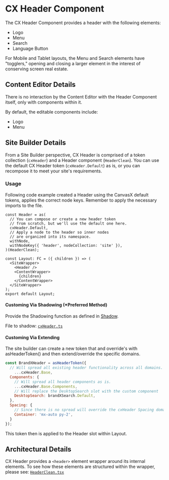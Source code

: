 # CX Header Component

The CX Header Component provides a header with the following elements:

- Logo
- Menu
- Search
- Language Button

For Mobile and Tablet layouts, the Menu and Search elements have "togglers," opening and closing a
larger element in the interest of conserving screen real estate.

## Content Editor Details

There is no interaction by the Content Editor with the Header Component itself, only with components
within it.

By default, the editable components include:

- Logo
- Menu

## Site Builder Details

From a Site Builder perspective, CX Header is comprised of a token collection (`cxHeader`) and a
Header component (`HeaderClean`). You can use the default CX Header token (`cxHeader.Default`) as
is, or you can recompose it to meet your site's requirements.

### Usage

Following code example created a Header using the CanvasX default tokens, applies the correct node keys.  Remember to apply the necessary imports to the file.

```tsx
const Header = as(
  // You can compose or create a new header token
  // from scratch, but we'll use the default one here.
  cxHeader.Default,
  // Apply a node to the header so inner nodes
  // are organized into its namespace.
  withNode,
  withNodeKey({ 'header', nodeCollection: 'site' }),
)(HeaderClean);

const Layout: FC = ({ children }) => (
  <SiteWrapper>
    <Header />
    <ContentWrapper>
      {children}
    </ContentWrapper>
  </SiteWrapper>
);
export default Layout;
```

#### Customing Via Shadowing (*Preferred Method)

Provide the Shadowing function as defined in [Shadow](../CX_Elements/CX_Shadow).

File to shadow:
[`cxHeader.ts`](https://github.com/johnsonandjohnson/Bodiless-JS/blob/main/packages/cx-layout/src/components/Header/tokens/cxHeader.ts)

#### Customing Via Extending

The site builder can create a new token that and override's with asHeaderToken() and then extend/override the specific domains.

```js
const BrandXHeader = asHeaderToken({
  // Will spread all existing header functionality across all domains.
    ...cxHeader.Base, 
  Components: {
    // Will spread all header components as is.
    ...cxHeader.Base.Components,
    // Will replace the DesktopSearch slot with the custom component
    DesktopSearch: brandXSearch.Default,
  },
  Spacing: {
    // Since there is no spread will override the cxHeader Spacing domain and use what is defined below.
    Container: 'mx-auto py-2',
  }
});
```

This token then is applied to the Header slot within Layout.

## Architectural Details

CX Header provides a `<header>` element wrapper around its internal elements. To see how these
elements are structured within the wrapper, please see:
[`HeaderClean.tsx`](https://github.com/johnsonandjohnson/Bodiless-JS/blob/main/packages/cx-layout/src/components/Header/HeaderClean.tsx)
